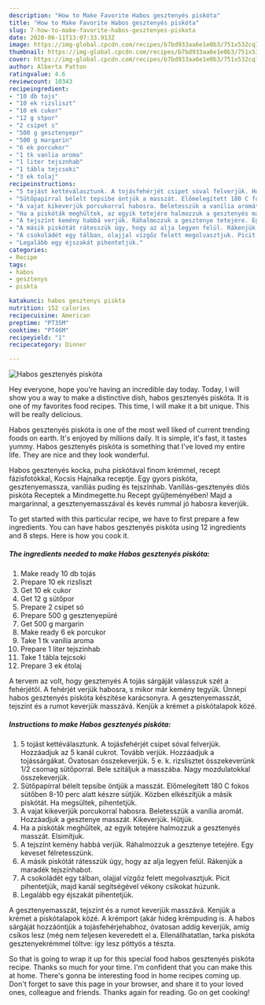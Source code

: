 ```yaml
---
description: "How to Make Favorite Habos gesztenyés piskóta"
title: "How to Make Favorite Habos gesztenyés piskóta"
slug: 7-how-to-make-favorite-habos-gesztenyes-piskota
date: 2020-06-11T13:07:33.913Z
image: https://img-global.cpcdn.com/recipes/b7bd933aa6e1e0b3/751x532cq70/habos-gesztenyes-piskota-recept-foto.jpg
thumbnail: https://img-global.cpcdn.com/recipes/b7bd933aa6e1e0b3/751x532cq70/habos-gesztenyes-piskota-recept-foto.jpg
cover: https://img-global.cpcdn.com/recipes/b7bd933aa6e1e0b3/751x532cq70/habos-gesztenyes-piskota-recept-foto.jpg
author: Alberta Patton
ratingvalue: 4.6
reviewcount: 10343
recipeingredient:
- "10 db tojs"
- "10 ek rizsliszt"
- "10 ek cukor"
- "12 g stpor"
- "2 csipet s"
- "500 g gesztenyepr"
- "500 g margarin"
- "6 ek porcukor"
- "1 tk vanlia aroma"
- "1 liter tejsznhab"
- "1 tábla tejcsoki"
- "3 ek tolaj"
recipeinstructions:
- "5 tojást kettéválasztunk. A tojásfehérjét csipet sóval felverjük. Hozzáadjuk az 5 kanál cukrot. Tovább verjük. Hozzáadjuk a tojássárgákat. Óvatosan összekeverjük. 5 e. k. rizslisztet összekeverünk 1/2 csomag sütőporral. Bele szitáljuk a masszába. Nagy mozdulatokkal összekeverjük."
- "Sütőpapírral bélelt tepsibe öntjük a masszát. Előmelegített 180 C fokos sütőben 8-10 perc alatt készre sütjük. Közben elkészítjük a másik piskótát. Ha megsültek, pihentetjük."
- "A vajat kikeverjük porcukorral habosra. Beletesszük a vanília aromát. Hozzáadjuk a gesztenye masszát. Kikeverjük. Hűtjük."
- "Ha a piskóták meghűltek, az egyik tetejére halmozzuk a gesztenyés masszát. Elsimítjuk."
- "A tejszínt kemény habbá verjük. Ráhalmozzuk a gesztenye tetejére. Egy keveset félretesszünk."
- "A másik piskótát rátesszük úgy, hogy az alja legyen felül. Rákenjük a maradék tejszínhabot."
- "A csokoládét egy tálban, olajjal vízgőz felett megolvasztjuk. Picit pihentetjük, majd kanál segítségével vékony csíkokat húzunk."
- "Legalább egy éjszakát pihentetjük."
categories:
- Recipe
tags:
- habos
- gesztenys
- piskta

katakunci: habos gesztenys piskta 
nutrition: 152 calories
recipecuisine: American
preptime: "PT35M"
cooktime: "PT46M"
recipeyield: "1"
recipecategory: Dinner

---
```



![Habos gesztenyés piskóta](https://img-global.cpcdn.com/recipes/b7bd933aa6e1e0b3/751x532cq70/habos-gesztenyes-piskota-recept-foto.jpg)

Hey everyone, hope you're having an incredible day today. Today, I will show you a way to make a distinctive dish, habos gesztenyés piskóta. It is one of my favorites food recipes. This time, I will make it a bit unique. This will be really delicious.

Habos gesztenyés piskóta is one of the most well liked of current trending foods on earth. It's enjoyed by millions daily. It is simple, it's fast, it tastes yummy. Habos gesztenyés piskóta is something that I've loved my entire life. They are nice and they look wonderful.

Habos gesztenyés kocka, puha piskótával finom krémmel, recept fázisfotókkal, Kocsis Hajnalka receptje. Egy gyors piskóta, gesztenyemassza, vaníliás puding és tejszínhab. Vaníliás-gesztenyés diós piskóta Receptek a Mindmegette.hu Recept gyűjteményében! Majd a margarinnal, a gesztenyemasszával és kevés rummal jó habosra keverjük.


To get started with this particular recipe, we have to first prepare a few ingredients. You can have habos gesztenyés piskóta using 12 ingredients and 8 steps. Here is how you cook it.

<!--inarticleads1-->

##### The ingredients needed to make Habos gesztenyés piskóta:

1. Make ready 10 db tojás
1. Prepare 10 ek rizsliszt
1. Get 10 ek cukor
1. Get 12 g sütőpor
1. Prepare 2 csipet só
1. Prepare 500 g gesztenyepüré
1. Get 500 g margarin
1. Make ready 6 ek porcukor
1. Take 1 tk vanília aroma
1. Prepare 1 liter tejszínhab
1. Take 1 tábla tejcsoki
1. Prepare 3 ek étolaj


A tervem az volt, hogy gesztenyés A tojás sárgáját válasszuk szét a fehérjétől. A fehérjét verjük habosra, s mikor már kemény tegyük. Ünnepi habos gesztenyés piskóta készítése karácsonyra. A gesztenyemasszát, tejszínt és a rumot keverjük masszává. Kenjük a krémet a piskótalapok közé. 

<!--inarticleads2-->

##### Instructions to make Habos gesztenyés piskóta:

1. 5 tojást kettéválasztunk. A tojásfehérjét csipet sóval felverjük. Hozzáadjuk az 5 kanál cukrot. Tovább verjük. Hozzáadjuk a tojássárgákat. Óvatosan összekeverjük. 5 e. k. rizslisztet összekeverünk 1/2 csomag sütőporral. Bele szitáljuk a masszába. Nagy mozdulatokkal összekeverjük.
1. Sütőpapírral bélelt tepsibe öntjük a masszát. Előmelegített 180 C fokos sütőben 8-10 perc alatt készre sütjük. Közben elkészítjük a másik piskótát. Ha megsültek, pihentetjük.
1. A vajat kikeverjük porcukorral habosra. Beletesszük a vanília aromát. Hozzáadjuk a gesztenye masszát. Kikeverjük. Hűtjük.
1. Ha a piskóták meghűltek, az egyik tetejére halmozzuk a gesztenyés masszát. Elsimítjuk.
1. A tejszínt kemény habbá verjük. Ráhalmozzuk a gesztenye tetejére. Egy keveset félretesszünk.
1. A másik piskótát rátesszük úgy, hogy az alja legyen felül. Rákenjük a maradék tejszínhabot.
1. A csokoládét egy tálban, olajjal vízgőz felett megolvasztjuk. Picit pihentetjük, majd kanál segítségével vékony csíkokat húzunk.
1. Legalább egy éjszakát pihentetjük.


A gesztenyemasszát, tejszínt és a rumot keverjük masszává. Kenjük a krémet a piskótalapok közé. A krémport (akár hideg krémpuding is. A habos sárgáját hozzáöntjük a tojásfehérjehabhoz, óvatosan addig keverjük, amíg csíkos lesz (még nem teljesen keveredett el a. Ellenállhatatlan, tarka piskóta gesztenyekrémmel töltve: így lesz pöttyös a tészta. 

So that is going to wrap it up for this special food habos gesztenyés piskóta recipe. Thanks so much for your time. I'm confident that you can make this at home. There's gonna be interesting food in home recipes coming up. Don't forget to save this page in your browser, and share it to your loved ones, colleague and friends. Thanks again for reading. Go on get cooking!
